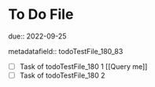 # To Do File

due:: 2022-09-25

metadatafield:: todoTestFile_180\_83

- [ ] Task of todoTestFile_180 1 [[Query me]]
- [ ] Task of todoTestFile_180 2
